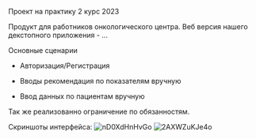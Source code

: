 Проект на практику 2 курс 2023

Продукт для работников онкологического центра. Веб версия нашего декстопного приложения - ...

Основные сценарии

- Авторизация/Регистрация
  
- Вводы рекомендация по показателям вручную
  
- Ввод данных по пациентам вручную

	
Так же реализованно ограничение по обязанностям.

Скриншоты интерфейса:
![nD0XdHnHvGo](https://github.com/606LXRD/neuralWeb/assets/116348495/3b87fbe9-65ab-41dc-9114-9c9202ae0971)
![2AXWZuKJe4o](https://github.com/606LXRD/neuralWeb/assets/116348495/31a388b7-34e1-4027-985f-21007baff616)

